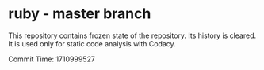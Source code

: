 # ruby - master branch

This repository contains frozen state of the repository.
Its history is cleared. It is used only for static code
analysis with Codacy.

Commit Time: 1710999527